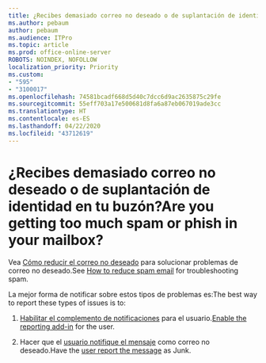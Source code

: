 ```yaml
---
title: ¿Recibes demasiado correo no deseado o de suplantación de identidad en tu buzón?
ms.author: pebaum
author: pebaum
ms.audience: ITPro
ms.topic: article
ms.prod: office-online-server
ROBOTS: NOINDEX, NOFOLLOW
localization_priority: Priority
ms.custom:
- "595"
- "3100017"
ms.openlocfilehash: 74581bcadf668d5d40c7dcc6d9ac2635875c29fe
ms.sourcegitcommit: 55eff703a17e500681d8fa6a87eb067019ade3cc
ms.translationtype: HT
ms.contentlocale: es-ES
ms.lasthandoff: 04/22/2020
ms.locfileid: "43712619"
---
```

# <a name="are-you-getting-too-much-spam-or-phish-in-your-mailbox"></a><span data-ttu-id="f2c90-102">¿Recibes demasiado correo no deseado o de suplantación de identidad en tu buzón?</span><span class="sxs-lookup"><span data-stu-id="f2c90-102">Are you getting too much spam or phish in your mailbox?</span></span>

<span data-ttu-id="f2c90-103">Vea [Cómo reducir el correo no deseado](https://docs.microsoft.com/office365/securitycompliance/reduce-spam-email) para solucionar problemas de correo no deseado.</span><span class="sxs-lookup"><span data-stu-id="f2c90-103">See [How to reduce spam email](https://docs.microsoft.com/office365/securitycompliance/reduce-spam-email) for troubleshooting spam.</span></span>
  
<span data-ttu-id="f2c90-104">La mejor forma de notificar sobre estos tipos de problemas es:</span><span class="sxs-lookup"><span data-stu-id="f2c90-104">The best way to report these types of issues is to:</span></span>
  
1. <span data-ttu-id="f2c90-105">[Habilitar el complemento de notificaciones](https://docs.microsoft.com/office365/securitycompliance/enable-the-report-message-add-in) para el usuario.</span><span class="sxs-lookup"><span data-stu-id="f2c90-105">[Enable the reporting add-in](https://docs.microsoft.com/office365/securitycompliance/enable-the-report-message-add-in) for the user.</span></span>

2. <span data-ttu-id="f2c90-106">Hacer que el [usuario notifique el mensaje](https://support.office.com/article/b5caa9f1-cdf3-4443-af8c-ff724ea719d2) como correo no deseado.</span><span class="sxs-lookup"><span data-stu-id="f2c90-106">Have the [user report the message](https://support.office.com/article/b5caa9f1-cdf3-4443-af8c-ff724ea719d2) as Junk.</span></span>
